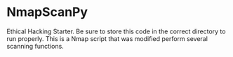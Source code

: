 # NmapScanPy
Ethical Hacking Starter.
Be sure to store this code in the correct directory to run properly.
This is a Nmap script that was modified perform several scanning functions.
